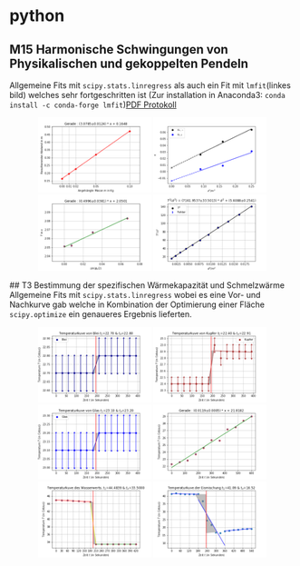 # python
## M15 Harmonische Schwingungen von Physikalischen und gekoppelten Pendeln
Allgemeine Fits mit <code>scipy.stats.linregress</code> als auch ein Fit mit `lmfit`(linkes bild) welches sehr fortgeschritten ist (Zur installation in Anaconda3: `conda install -c conda-forge lmfit`)[PDF Protokoll](Experiment_M15/m15.pdf)
<p align="middle">
  <img src="images/M15/feder.png" title="linregress" width="200" />
  <img src="images/M15/kopplung.png" title="linregress" width="200" /> 
  <img src="images/M15/sin.png" title="linregress" width="200" />
  <img src="images/M15/lmfit.png" title="lmfit" width="200" />
</p>
## T3 Bestimmung der spezifischen Wärmekapazität und Schmelzwärme
Allgemeine Fits mit <code>scipy.stats.linregress</code> wobei es eine Vor- und Nachkurve gab welche in Kombination der Optimierung einer Fläche <code>scipy.optimize</code> ein genaueres Ergebnis lieferten.
<p align="middle">
  <img src="images/T3/blei.png" title="linregress" width="200" />
  <img src="images/T3/kupfer.png" title="linregress" width="200" /> 
  <img src="images/T3/glas.png" title="linregress" width="200" />
  <img src="images/T3/spez_wasser.png" title="linregress" width="200" />
  <img src="images/T3/wasserwert.png" title="linregress_optimize" width="200" />
  <img src="images/T3/eis.png" title="linregress_optimize" width="200" />
</p>
